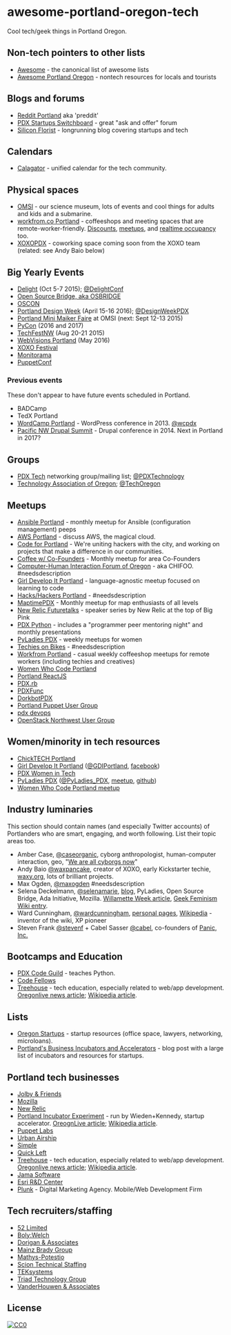 # awesome-portland-oregon-tech
Cool tech/geek things in Portland Oregon.

<!-- notes/rules:
* it's okay to have the same link in two sections.
* please help by adding context to existing entries.
-->

## Non-tech pointers to other lists

* [Awesome](https://github.com/sindresorhus/awesome/blob/master/readme.md) - the canonical list of awesome lists
* [Awesome Portland Oregon]() - nontech resources for locals and tourists

## Blogs and forums

* [Reddit Portland](https://www.reddit.com/r/Portland) aka 'preddit'
* [PDX Startups Switchboard](https://pdxstartups.switchboardhq.com/) - great "ask and offer" forum
* [Silicon Florist](http://siliconflorist.com/) - longrunning blog covering startups and tech

## Calendars

* [Calagator](http://calagator.org/) - unified calendar for the tech community.

## Physical spaces

* [OMSI](https://www.omsi.edu/) - our science museum, lots of events and cool things for adults and kids and a submarine.
* [workfrom.co Portland](https://workfrom.co/portland) - coffeeshops and meeting spaces that are remote-worker-friendly. [Discounts](https://workfrom.co/worker#deals), [meetups](http://www.meetup.com/workfrom-portland/), and [realtime occupancy](https://workfrom.co/portland/real-time-density) too.
* [XOXOPDX](http://xoxopdx.com/) - coworking space coming soon from the XOXO team (related: see Andy Baio below)


## Big Yearly Events

* [Delight](http://delight.us/conference/) (Oct 5-7 2015); [@DelightConf](https://twitter.com/delightconf)
* [Open Source Bridge, aka OSBRIDGE](http://opensourcebridge.org/)
* [OSCON](http://www.oscon.com/)
* [Portland Design Week](http://www.designweekportland.com/) (April 15-16 2016); [@DesignWeekPDX](https://twitter.com/designweekpdx)
* [Portland Mini Maiker Faire](https://www.omsi.edu/maker-faire-pdx) at OMSI (next: Sept 12-13 2015)
* [PyCon](https://us.pycon.org) (2016 and 2017)
* [TechFestNW](http://techfestnw.com/) (Aug 20-21 2015)
* [WebVisions Portland](http://www.webvisionsevent.com/portland/) (May 2016)
* [XOXO Festival](http://2015.xoxofest.com/)
* [Monitorama](http://monitorama.com)
* [PuppetConf](http://puppetconf.com)

### Previous events

These don't appear to have future events scheduled in Portland.

* BADCamp
* TedX Portland
* [WordCamp Portland](https://portland.wordcamp.org/2013/) - WordPress conference in 2013. [@wcpdx](https://twitter.com/wcpdx)
* [Pacific NW Drupal Summit](http://2015.pnwdrupalsummit.org/) - Drupal conference in 2014. Next in Portland in 2017?

## Groups

* [PDX Tech](http://pdxtech.org/) networking group/mailing list; [@PDXTechnology](https://twitter.com/pdxtechnology)
* [Technology Association of Oregon](http://www.techoregon.org/); [@TechOregon](https://twitter.com/techoregon)


## Meetups

<!-- alphasort these -->

* [Ansible Portland](http://www.meetup.com/Ansible-Portland/) - monthly meetup for Ansible (configuration management) peeps
* [AWS Portland](http://www.meetup.com/AWS-Portland/) - discuss AWS, the magical cloud.
* [Code for Portland](http://www.meetup.com/CodeForPortland/) - We're uniting hackers with the city, and working on projects that make a difference in our communities.
* [Coffee w/ Co-Founders](http://www.meetup.com/Portland-Coffee-w-Co-Founders/) - Monthly meetup for area Co-Founders
* [Computer-Human Interaction Forum of Oregon](http://www.chifoo.org/) - aka CHIFOO. #needsdescription
* [Girl Develop It Portland](http://www.meetup.com/Girl-Develop-It-Portland) - language-agnostic meetup focused on learning to code 
* [Hacks/Hackers Portland](http://www.meetup.com/HacksHackersPDX/) - #needsdescription
* [MaptimePDX](http://maptime.io/portland/) - Monthly meetup for map enthusiasts of all levels
* [New Relic Futuretalks](http://www.meetup.com/New-Relic-FutureTalks-PDX/) - speaker series by New Relic at the top of Big Pink
* [PDX Python](http://www.meetup.com/pdxpython/) - includes a "programmer peer mentoring night" and monthly presentations
* [PyLadies PDX](http://www.meetup.com/PyLadies-PDX/) - weekly meetups for women 
* [Techies on Bikes](http://www.meetup.com/Techies-On-Bikes/) - #needsdescription
* [Workfrom Portland](http://www.meetup.com/workfrom-portland/) - casual weekly coffeeshop meetups for remote workers (including techies and creatives)
* [Women Who Code Portland](http://www.meetup.com/Women-Who-Code-Portland/)
* [Portland ReactJS](http://www.meetup.com/Portland-ReactJS)
* [PDX.rb](http://pdxruby.org/)
* [PDXFunc](http://pdxfunc.org/)
* [DorkbotPDX](http://dorkbotpdx.org/)
* [Portland Puppet User Group](http://www.meetup.com/Portland-Puppet-User-Group/)
* [pdx devops](http://pdxdevops.org)
* [OpenStack Northwest User Group](http://www.meetup.com/OpenStack-Northwest/)

## Women/minority in tech resources

* [ChickTECH Portland](http://portland.chicktech.org/)
* [Girl Develop It Portland](http://www.meetup.com/Girl-Develop-It-Portland) ([@GDIPortland](https://twitter.com/gdiportland), [facebook](https://www.facebook.com/gdiportland))
* [PDX Women in Tech](http://www.pdxwit.org/)
* [PyLadies PDX](http://www.pyladies.com/locations/pdx/) ([@PyLadies_PDX](https://twitter.com/PyLadies_pdx), [meetup](http://www.meetup.com/PyLadies-PDX/), [github](https://github.com/pyladiespdx))
* [Women Who Code Portland meetup](http://www.meetup.com/Women-Who-Code-Portland/)

## Industry luminaries

This section should contain names (and especially Twitter accounts) of Portlanders who are smart, engaging, and worth following. List their topic areas too.

<!-- alpha by first name. Kinda weird, but not like anyone knows online peeps by their last name anyhow. -->

* Amber Case, [@caseorganic](https://twitter.com/caseorganic), cyborg anthropologist, human-computer interaction, geo, "[We are all cyborgs now](http://www.ted.com/talks/amber_case_we_are_all_cyborgs_now)"
* Andy Baio [@waxpancake](https://twitter.com/waxpancake), creator of XOXO, early Kickstarter techie, [waxy.org](http://waxy.org/),  lots of brilliant projects.
* Max Ogden, [@maxogden](https://twitter.com/maxogden) #needsdescription
* Selena Deckelmann, [@selenamarie](https://twitter.com/selenamarie), [blog](http://www.chesnok.com/daily/), PyLadies, Open Source Bridge, Ada Initiative, Mozilla. [Willamette Week article](http://www.wweek.com/portland/article-21189-hotseat_selena_deckelmann.html), [Geek Feminism Wiki entry](http://geekfeminism.wikia.com/wiki/Selena_Deckelmann).
* Ward Cunningham, [@wardcunningham](https://twitter.com/wardcunningham), [personal pages](http://c2.com/~ward/), [Wikipedia](http://en.wikipedia.org/wiki/Ward_Cunningham) - inventor of the wiki, XP pioneer
* Steven Frank [@stevenf](https://twitter.com/stevenf) + Cabel Sasser [@cabel](https://twitter.com/cabel), co-founders of [Panic, Inc.](https://panic.com/)

## Bootcamps and Education

* [PDX Code Guild](https://pdxcodeguild.com/) - teaches Python.
* [Code Fellows](https://www.codefellows.org/)
* [Treehouse](https://teamtreehouse.com/) - tech education, especially related to web/app development. [Oregonlive news article](http://www.oregonlive.com/silicon-forest/index.ssf/2013/12/portland_startup_treehouse_eli.html); [Wikipedia article](https://en.wikipedia.org/wiki/Treehouse_(company)).

## Lists
* [Oregon Startups](http://www.oregonstartups.com/) - startup resources (office space, lawyers, networking, microloans).
* [Portland's Business Incubators and Accelerators](https://impactentrepreneurs.wordpress.com/2014/04/04/portlands-business-incubators-and-accelerators/) - blog post with a large list of incubators and resources for startups.


## Portland tech businesses

<!-- link to JOBS PAGE, make sure there's an indication they are at least partially Portland-based, such as a 'contact' page listing their address -->

* [Jolby & Friends](http://jolbyandfriends.com)
* [Mozilla](https://www.mozilla.org/en-US/contact/spaces/portland/)
* [New Relic](http://newrelic.com/about/contact-us)
* [Portland Incubator Experiment](http://www.piepdx.com/) - run by Wieden+Kennedy, startup accelerator. [OreognLive article](http://www.oregonlive.com/silicon-forest/index.ssf/2015/03/portland_incubator_experiment_5.html); [Wikipedia article](https://en.wikipedia.org/wiki/Portland_Incubator_Experiment).
* [Puppet Labs](https://puppetlabs.com/contact)
* [Urban Airship](https://urbanairship.com/careers/)
* [Simple](https://www.simple.com/careers)
* [Quick Left](https://quickleft.com/) 
* [Treehouse](https://teamtreehouse.com/jobs) - tech education, especially related to web/app development. [Oregonlive news article](http://www.oregonlive.com/silicon-forest/index.ssf/2013/12/portland_startup_treehouse_eli.html); [Wikipedia article](https://en.wikipedia.org/wiki/Treehouse_(company)).
* [Jama Software](https://www.jamasoftware.com/)
* [Esri R&D Center](http://pdx.esri.com/)
* [Plunk](http://whoisplunk.com) - Digital Marketing Agency. Mobile/Web Development Firm

## Tech recruiters/staffing

* [52 Limited](http://52ltd.com/)
* [Boly:Welch](http://bolywelch.com/)
* [Dorigan & Associates](http://dorigan.com/)
* [Mainz Brady Group](http://mainzbradygroup.com/)
* [Mathys-Potestio](http://mathys-potestio.com/)
* [Scion Technical Staffing](http://sciontechnical.com/)
* [TEKsystems](http://www.teksystems.com/)
* [Triad Technology Group](http://www.go2triad.com/)
* [VanderHouwen & Associates](http://www.vanderhouwen.com/)

## License

[![CC0](http://i.creativecommons.org/p/zero/1.0/88x31.png)](http://creativecommons.org/publicdomain/zero/1.0/)

